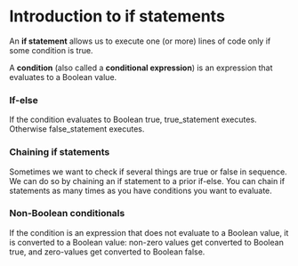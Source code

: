 # Introduction to if statements

An **if statement** allows us to execute one (or more) lines of code only if some condition is true.

A **condition** (also called a **conditional expression**) is an expression that evaluates to a Boolean value.

### If-else

If the condition evaluates to Boolean true, true_statement executes. Otherwise false_statement executes.

### Chaining if statements

Sometimes we want to check if several things are true or false in sequence. We can do so by chaining an if statement to a prior if-else. You can chain if statements as many times as you have conditions you want to evaluate.

### Non-Boolean conditionals

If the condition is an expression that does not evaluate to a Boolean value, it is converted to a Boolean value: non-zero values get converted to Boolean true, and zero-values get converted to Boolean false.


